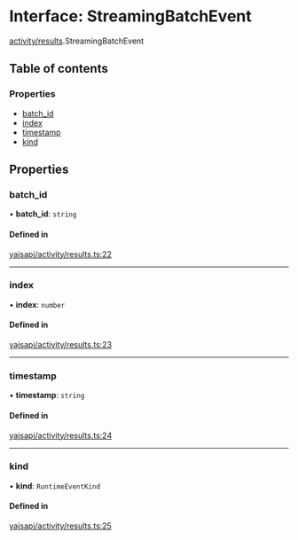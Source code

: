 # Interface: StreamingBatchEvent

[activity/results](../modules/activity_results.md).StreamingBatchEvent

## Table of contents

### Properties

- [batch\_id](activity_results.StreamingBatchEvent.md#batch_id)
- [index](activity_results.StreamingBatchEvent.md#index)
- [timestamp](activity_results.StreamingBatchEvent.md#timestamp)
- [kind](activity_results.StreamingBatchEvent.md#kind)

## Properties

### batch\_id

• **batch\_id**: `string`

#### Defined in

[yajsapi/activity/results.ts:22](https://github.com/golemfactory/yajsapi/blob/d7422f1/yajsapi/activity/results.ts#L22)

___

### index

• **index**: `number`

#### Defined in

[yajsapi/activity/results.ts:23](https://github.com/golemfactory/yajsapi/blob/d7422f1/yajsapi/activity/results.ts#L23)

___

### timestamp

• **timestamp**: `string`

#### Defined in

[yajsapi/activity/results.ts:24](https://github.com/golemfactory/yajsapi/blob/d7422f1/yajsapi/activity/results.ts#L24)

___

### kind

• **kind**: `RuntimeEventKind`

#### Defined in

[yajsapi/activity/results.ts:25](https://github.com/golemfactory/yajsapi/blob/d7422f1/yajsapi/activity/results.ts#L25)
